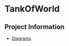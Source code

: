 # TankOfWorld

## Project Information
- [Diagrams](https://lucid.app/lucidchart/f8df0c70-b203-45d3-9d22-2a52b9acde51/edit?invitationId=inv_25076b3f-f9a5-4891-835e-6de077ce436f)
